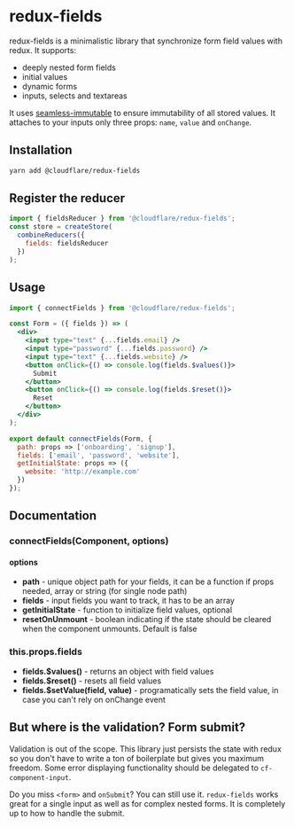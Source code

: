 # redux-fields

redux-fields is a minimalistic library that synchronize form field values with
redux. It supports:

* deeply nested form fields
* initial values
* dynamic forms
* inputs, selects and textareas

It uses [seamless-immutable](https://github.com/rtfeldman/seamless-immutable) to
ensure immutability of all stored values. It attaches to your inputs only three
props: `name`, `value` and `onChange`.

## Installation

```bash
yarn add @cloudflare/redux-fields
```

## Register the reducer

```jsx
import { fieldsReducer } from '@cloudflare/redux-fields';
const store = createStore(
  combineReducers({
    fields: fieldsReducer
  })
);
```

## Usage

```jsx
import { connectFields } from '@cloudflare/redux-fields';

const Form = ({ fields }) => (
  <div>
    <input type="text" {...fields.email} />
    <input type="password" {...fields.password} />
    <input type="text" {...fields.website} />
    <button onClick={() => console.log(fields.$values()}>
      Submit
    </button>
    <button onClick={() => console.log(fields.$reset()}>
      Reset
    </button>
  </div>
);

export default connectFields(Form, {
  path: props => ['onboarding', 'signup'],
  fields: ['email', 'password', 'website'],
  getInitialState: props => ({
    website: 'http://example.com'
  })
});
```

## Documentation

### connectFields(Component, options)

#### options

* **path** - unique object path for your fields, it can be a function if props
  needed, array or string (for single node path)
* **fields** - input fields you want to track, it has to be an array
* **getInitialState** - function to initialize field values, optional
* **resetOnUnmount** - boolean indicating if the state should be cleared when
  the component unmounts. Default is false

### this.props.fields

* **fields.$values()** - returns an object with field values
* **fields.$reset()** - resets all field values
* **fields.$setValue(field, value)** - programatically sets the field value, in
  case you can't rely on onChange event

## But where is the validation? Form submit?

Validation is out of the scope. This library just persists the state with redux
so you don't have to write a ton of boilerplate but gives you maximum freedom.
Some error displaying functionality should be delegated to `cf-component-input`.

Do you miss `<form>` and `onSubmit`? You can still use it. `redux-fields` works
great for a single input as well as for complex nested forms. It is completely
up to how to handle the submit.
